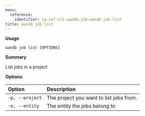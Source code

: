 ```yaml
---
menu:
  reference:
    identifier: ja-ref-cli-wandb-job-wandb-job-list
title: wandb job list
---
```


**Usage**

`wandb job list [OPTIONS]`

**Summary**

List jobs in a project


**Options**

| **Option** | **Description** |
| :--- | :--- |
| `-p, --project` | The project you want to list jobs from. |
| `-e, --entity` | The entity the jobs belong to |